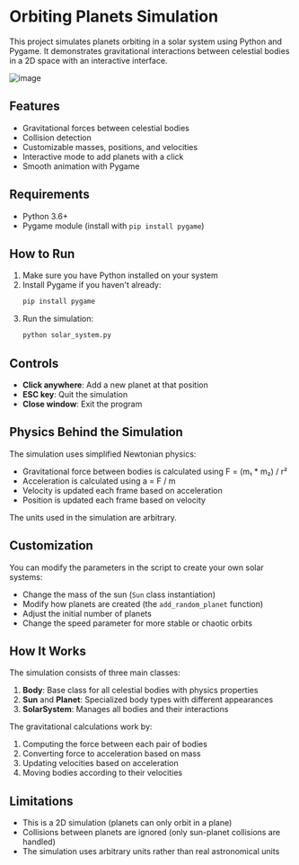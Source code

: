 # Orbiting Planets Simulation

This project simulates planets orbiting in a solar system using Python and Pygame. It demonstrates gravitational interactions between celestial bodies in a 2D space with an interactive interface.

![image](https://github.com/user-attachments/assets/d2a07e2b-a90d-4bab-a998-7aa6ffa7da91)

## Features

- Gravitational forces between celestial bodies
- Collision detection
- Customizable masses, positions, and velocities
- Interactive mode to add planets with a click
- Smooth animation with Pygame

## Requirements

- Python 3.6+
- Pygame module (install with `pip install pygame`)

## How to Run

1. Make sure you have Python installed on your system
2. Install Pygame if you haven't already:
   ```bash
   pip install pygame
   ```
3. Run the simulation:
   ```bash
   python solar_system.py
   ```

## Controls

- **Click anywhere**: Add a new planet at that position
- **ESC key**: Quit the simulation
- **Close window**: Exit the program

## Physics Behind the Simulation

The simulation uses simplified Newtonian physics:

- Gravitational force between bodies is calculated using F = (m₁ * m₂) / r²
- Acceleration is calculated using a = F / m
- Velocity is updated each frame based on acceleration
- Position is updated each frame based on velocity

The units used in the simulation are arbitrary.

## Customization

You can modify the parameters in the script to create your own solar systems:

- Change the mass of the sun (`Sun` class instantiation)
- Modify how planets are created (the `add_random_planet` function)
- Adjust the initial number of planets
- Change the speed parameter for more stable or chaotic orbits

## How It Works

The simulation consists of three main classes:

1. **Body**: Base class for all celestial bodies with physics properties
2. **Sun** and **Planet**: Specialized body types with different appearances
3. **SolarSystem**: Manages all bodies and their interactions

The gravitational calculations work by:
1. Computing the force between each pair of bodies
2. Converting force to acceleration based on mass
3. Updating velocities based on acceleration
4. Moving bodies according to their velocities

## Limitations

- This is a 2D simulation (planets can only orbit in a plane)
- Collisions between planets are ignored (only sun-planet collisions are handled)
- The simulation uses arbitrary units rather than real astronomical units 
